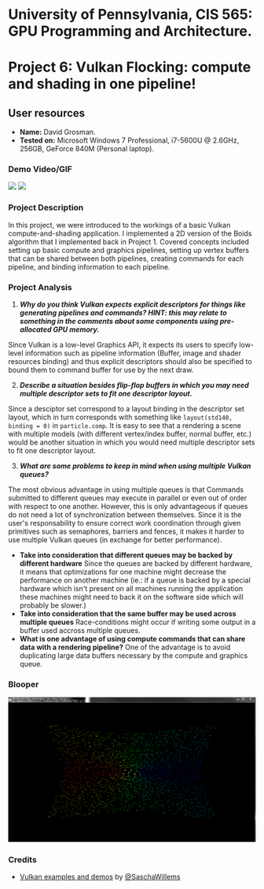 # University of Pennsylvania, CIS 565: GPU Programming and Architecture.
Project 6: Vulkan Flocking: compute and shading in one pipeline!
===============

## User resources
- **Name:** David Grosman.
- **Tested on:** Microsoft Windows 7 Professional, i7-5600U @ 2.6GHz, 256GB, GeForce 840M (Personal laptop).

### Demo Video/GIF

![](img/Preview.gif)
![](img/PreviewTwo.gif)

### Project Description
In this project, we were introduced to the workings of a basic Vulkan compute-and-shading application. I implemented a 2D version of the Boids algorithm that I implemented back in Project 1. Covered concepts included setting up basic compute and graphics pipelines, setting up vertex buffers that can be shared between both pipelines, creating commands for each pipeline, and binding information to each pipeline.

### Project Analysis

1. __***Why do you think Vulkan expects explicit descriptors for things like generating pipelines and commands? HINT: this may relate to something in the comments about some components using pre-allocated GPU memory.***__

Since Vulkan is a low-level Graphics API, it expects its users to specify low-level information such as pipeline information (Buffer, image and shader resources binding) and  thus explicit descriptors should also be specified to bound them to command buffer for use by the next draw.

2. __***Describe a situation besides flip-flop buffers in which you may need multiple descriptor sets to fit one descriptor layout.***__

Since a desciptor set correspond to a layout binding in the descriptor set layout, which in turn corresponds with something like `layout(std140, binding = 0)` in `particle.comp`. It is easy to see that a rendering a scene with multiple models (with different vertex/index buffer, normal buffer, etc.) would be another situation in which you would need multiple descriptor sets to fit one descriptor layout.

3. __***What are some problems to keep in mind when using multiple Vulkan queues?***__

The most obvious advantage in using multiple queues is that Commands submitted to different queues may execute in parallel or even out of order with respect to one another. However, this is only advantageous if queues do not need a lot of synchronization between themselves. Since it is the user's responsability to ensure correct work coordination through given primitives such as semaphores, barriers and fences, it makes it harder to use multiple Vulkan queues (in exchange for better performance). 
 * **Take into consideration that different queues may be backed by different hardware**
 Since the queues are backed by different hardware, it means that optimizations for one machine might decrease the performance on another machine (ie.: if a queue is backed by a special hardware which isn't present on all machines running the application these machines might need to back it on the software side which will probably be slower.) 
 * **Take into consideration that the same buffer may be used across multiple queues**
 Race-conditions might occur if writing some output in a buffer used accross multiple queues.
 * **What is one advantage of using compute commands that can share data with a rendering pipeline?**
One of the advantage is to avoid duplicating large data buffers necessary by the compute and graphics queue.

### Blooper
![](img/Centrifuge.gif)

### Credits

* [Vulkan examples and demos](https://github.com/SaschaWillems/Vulkan) by [@SaschaWillems](https://github.com/SaschaWillems)
